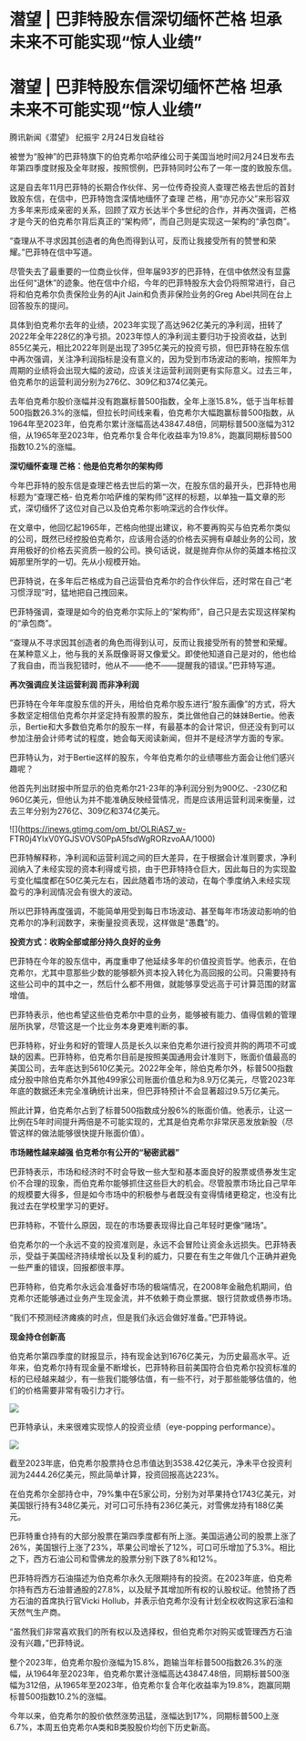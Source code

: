 # 潜望 | 巴菲特股东信深切缅怀芒格 坦承未来不可能实现“惊人业绩”

# 潜望 | 巴菲特股东信深切缅怀芒格 坦承未来不可能实现“惊人业绩”

腾讯新闻《潜望》 纪振宇 2月24日发自硅谷

被誉为“股神”的巴菲特旗下的伯克希尔哈萨维公司于美国当地时间2月24日发布去年第四季度财报及全年财报，按照惯例，巴菲特同时公布了一年一度的致股东信。

这是自去年11月巴菲特的长期合作伙伴、另一位传奇投资人查理芒格去世后的首封致股东信，在信中，巴菲特饱含深情地缅怀了查理
芒格，用“亦兄亦父”来形容双方多年来形成亲密的关系，回顾了双方长达半个多世纪的合作，并再次强调，芒格才是今天的伯克希尔背后真正的“架构师”，而自己则是实现这一架构的“承包商”。

“查理从不寻求因其创造者的角色而得到认可，反而让我接受所有的赞誉和荣耀。”巴菲特在信中写道。

尽管失去了最重要的一位商业伙伴，但年届93岁的巴菲特，在信中依然没有显露出任何“退休”的迹象。他在信中介绍，今年的巴菲特股东大会仍将照常进行，自己将和伯克希尔负责保险业务的Ajit
Jain和负责非保险业务的Greg Abel共同在台上回答股东的提问。

具体到伯克希尔去年的业绩，2023年实现了高达962亿美元的净利润，扭转了2022年全年228亿的净亏损。2023年惊人的净利润主要归功于投资收益，达到855亿美元，相比2022年则是出现了395亿美元的投资亏损，但巴菲特在股东信中再次强调，关注净利润指标是没有意义的，因为受到市场波动的影响，按照年为周期的业绩将会出现大幅的波动，应该关注运营利润则更有实际意义。过去三年，伯克希尔的运营利润分别为276亿、309亿和374亿美元。

去年伯克希尔股价涨幅并没有跑赢标普500指数，全年上涨15.8%，低于当年标普500指数26.3%的涨幅，但拉长时间线来看，伯克希尔大幅跑赢标普500指数，从1964年至2023年，伯克希尔累计涨幅高达43847.48倍，同期标普500涨幅为312倍，从1965年至2023年，伯克希尔复合年化收益率为19.8%，跑赢同期标普500指数10.2%的涨幅。

**深切缅怀查理 芒格：他是伯克希尔的架构师**

今年巴菲特的股东信是查理芒格去世后的第一次，在股东信的最开头，巴菲特也用标题为“查理芒格-
伯克希尔哈萨维的架构师”这样的标题，以单独一篇文章的形式，深切缅怀了这位对自己以及伯克希尔影响深远的合作伙伴。

在文章中，他回忆起1965年，芒格向他提出建议，称不要再购买与伯克希尔类似的公司，既然已经控股伯克希尔，应该用合适的价格去买拥有卓越业务的公司，放弃用极好的价格去买资质一般的公司。换句话说，就是抛弃你从你的英雄本格拉汉姆那里所学的一切。先从小规模开始。

巴菲特说，在多年后芒格成为自己运营伯克希尔的合作伙伴后，还时常在自己“老习惯浮现”时，猛地把自己拽回来。

巴菲特强调，查理是如今的伯克希尔实际上的“架构师”，自己只是去实现这样架构的“承包商”。

“查理从不寻求因其创造者的角色而得到认可，反而让我接受所有的赞誉和荣耀。在某种意义上，他与我的关系既像哥哥又像爱父。即使他知道自己是对的，他也给了我自由，而当我犯错时，他从不——绝不——提醒我的错误。”巴菲特写道。

**再次强调应关注运营利润 而非净利润**

巴菲特在今年年度股东信的开头，用给伯克希尔股东进行“股东画像”的方式，将大多数坚定相信伯克希尔并坚定持有股票的股东，类比做他自己的妹妹Bertie。他表示，Bertie和大多数伯克希尔的股东一样，有最基本的会计常识，但还没有到可以参加注册会计师考试的程度，她会每天阅读新闻，但并不是经济学方面的专家。

巴菲特认为，对于Bertie这样的股东，今年伯克希尔的业绩哪些方面会让他们感兴趣呢？

他首先列出财报中所显示的伯克希尔21-23年的净利润分别为900亿、-230亿和960亿美元，但他认为并不能准确反映经营情况，而是应该用运营利润来衡量，过去三年分别为276亿、309亿和374亿美元。

![](https://inews.gtimg.com/om_bt/OLRiAS7_w-
FTR0j4YIxV0YGJSVOVS0PpA5fsdWgRORzvoAA/1000)

巴菲特解释称，净利润和运营利润之间的巨大差异，在于根据会计准则要求，净利润纳入了未经实现的资本利得或亏损，由于巴菲特持仓巨大，因此每日的为实现盈亏变化幅度都在50亿美元左右，因此随着市场的波动，在每个季度纳入未经实现盈亏的净利润情况会有很大的波动。

所以巴菲特再度强调，不能简单用受到每日市场波动、甚至每年市场波动影响的伯克希尔的净利润数字，来衡量投资表现，这样做是“愚蠢”的。

**投资方式：收购全部或部分持久良好的业务**

巴菲特在今年的股东信中，再度重申了他延续多年的价值投资哲学。他表示，在伯克希尔，尤其中意那些少数的能够额外资本投入转化为高回报的公司。只需要持有这些公司中的其中之一，然后什么都不用做，就能够享受远高于可计算范围的财富增值。

巴菲特表示，他也希望这些伯克希尔中意的业务，能够被有能力、值得信赖的管理层所执掌，尽管这是一个比业务本身更难判断的事。

巴菲特称，好业务和好的管理人员是长久以来伯克希尔进行投资并购的两项不可或缺的因素。巴菲特称，伯克希尔目前是按照美国通用会计准则下，账面价值最高的美国公司，去年底达到5610亿美元。2022年全年，除伯克希尔外，标普500指数成分股中除伯克希尔外其他499家公司账面价值总和为8.9万亿美元，尽管2023年年底的数据还未完全准确统计出来，但巴菲特预计不会显著超过9.5万亿美元。

照此计算，伯克希尔占到了标普500指数成分股6%的账面价值。他表示，让这一比例在5年时间提升两倍是不可能实现的，尤其是伯克希尔非常厌恶发放新股（尽管这样的做法能够很快提升账面价值）。

**市场赌性越来越强 伯克希尔有公开的“秘密武器”**

巴菲特表示，市场和经济时不时会导致一些大型和基本面良好的股票或债券发生定价不合理的现象，而伯克希尔能够抓住这些巨大的机会。尽管股票市场比自己早年的规模要大得多，但是如今市场中的积极参与者既没有变得情绪更稳定，也没有比我过去在学校里学习的更好。

巴菲特称，不管什么原因，现在的市场要表现得比自己年轻时更像“赌场”。

伯克希尔的一个永远不变的投资准则是，永远不会冒险让资金永远损失。巴菲特表示，受益于美国经济持续增长以及复利的威力，只要在有生之年做几个正确并避免一些严重的错误，回报都很丰厚。

巴菲特称，伯克希尔永远会准备好市场的极端情况，在2008年金融危机期间，伯克希尔还能够通过业务产生现金流，并不依赖于商业票据、银行贷款或债券市场。

“我们不预测经济瘫痪的时点，但是我们永远会做好准备。”巴菲特说。

**现金持仓创新高**

伯克希尔第四季度的财报显示，持有现金达到1676亿美元，为历史最高水平。近年来，伯克希尔持有现金量不断增长，巴菲特称目前美国符合伯克希尔投资标准的标的已经越来越少，有一些我们能够估值，有一些不行，对于那些能够估值的，他们的价格需要非常有吸引力才行。

![](https://inews.gtimg.com/om_bt/OJFa_YYcuiVmOJdyk2cf95c63-uFPynra1JouG2hj3cBIAA/1000)

巴菲特承认，未来很难实现惊人的投资业绩（eye-popping performance）。

![](https://inews.gtimg.com/om_bt/ORVA3APRn6xvbES3dpED2Lcw1uSrdIDA13mjXc4biATcsAA/1000)

截至2023年底，伯克希尔股票持仓总市值达到3538.42亿美元，净未平仓投资利润为2444.26亿美元，照此简单计算，投资回报高达223%。

在伯克希尔全部持仓中，79%集中在5家公司，分别为对苹果持仓1743亿美元，对美国银行持有348亿美元，对可口可乐持有236亿美元，对雪佛龙持有188亿美元。

巴菲特重仓持有的大部分股票在第四季度都有所上涨。美国运通公司的股票上涨了26%，美国银行上涨了23%，苹果公司增长了12%，可口可乐增加了5.3%。相比之下，西方石油公司和雪佛龙的股票分别下跌了8%和12%。

巴菲特将西方石油描述为伯克希尔永久无限期持有的投资。在2023年底，伯克希尔持有西方石油普通股的27.8%，以及赋予其增加所有权的认股权证。他赞扬了西方石油的首席执行官Vicki
Hollub，并表示伯克希尔没有计划全权收购这家石油和天然气生产商。

“虽然我们非常喜欢我们的所有权以及选择权，但伯克希尔对购买或管理西方石油没有兴趣，”巴菲特说。

整个2023年，伯克希尔股价涨幅为15.8%，跑输当年标普500指数26.3%的涨幅，从1964年至2023年，伯克希尔累计涨幅高达43847.48倍，同期标普500涨幅为312倍，从1965年至2023年，伯克希尔复合年化收益率为19.8%，跑赢同期标普500指数10.2%的涨幅。

今年以来，伯克希尔的股价依然涨势迅猛，涨幅达到17%，同期标普500上涨6.7%，本周五伯克希尔A类和B类股股价均创下历史新高。

